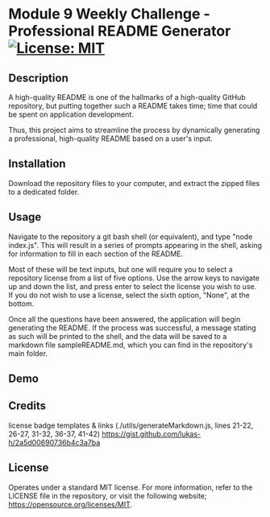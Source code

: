 
# Module 9 Weekly Challenge - Professional README Generator [![License: MIT](https://img.shields.io/badge/License-MIT-yellow.svg)](https://opensource.org/licenses/MIT)

## Description

A high-quality README is one of the hallmarks of a high-quality GitHub repository, but putting together such a README takes time; time that could be spent on application development.

Thus, this project aims to streamline the process by dynamically generating a professional, high-quality README based on a user's input.

## Installation

Download the repository files to your computer, and extract the zipped files to a dedicated folder.

## Usage

Navigate to the repository a git bash shell (or equivalent), and type "node index.js". This will result in a series of prompts appearing in the shell, asking for information to fill in each section of the README.

Most of these will be text inputs, but one will require you to select a repository license from a list of five options. Use the arrow keys to navigate up and down the list, and press enter to select the license you wish to use. If you do not wish to use a license, select the sixth option, "None", at the bottom.

Once all the questions have been answered, the application will begin generating the README. If the process was successful, a message stating as such will be printed to the shell, and the data will be saved to a markdown file sampleREADME.md, which you can find in the repository's main folder.

## Demo



## Credits

license badge templates & links (./utils/generateMarkdown.js, lines 21-22, 26-27, 31-32, 36-37, 41-42)
https://gist.github.com/lukas-h/2a5d00690736b4c3a7ba

## License

Operates under a standard MIT license. For more information, refer to the LICENSE file in the repository, or visit the following website; https://opensource.org/licenses/MIT.
